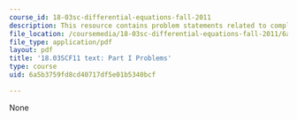 ```yaml
---
course_id: 18-03sc-differential-equations-fall-2011
description: This resource contains problem statements related to complex arithmetic.
file_location: /coursemedia/18-03sc-differential-equations-fall-2011/6a5b3759fd8cd40717df5e01b5340bcf_MIT18_03SCF11_ps2_s6q.pdf
file_type: application/pdf
layout: pdf
title: '18.03SCF11 text: Part I Problems'
type: course
uid: 6a5b3759fd8cd40717df5e01b5340bcf

---
```

None
